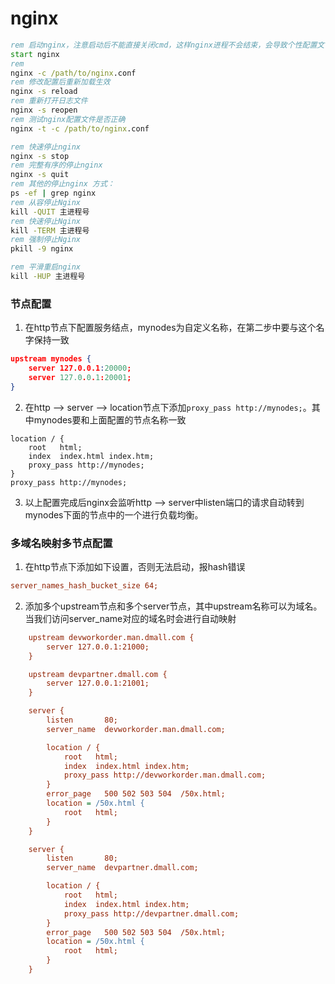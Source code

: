 # nginx
~~~ cmd
rem 启动nginx，注意启动后不能直接关闭cmd，这样nginx进程不会结束，会导致个性配置文件后不生效。要用下面的命令关闭nginx
start nginx
rem 
nginx -c /path/to/nginx.conf
rem 修改配置后重新加载生效
nginx -s reload
rem 重新打开日志文件
nginx -s reopen
rem 测试nginx配置文件是否正确
nginx -t -c /path/to/nginx.conf

rem 快速停止nginx
nginx -s stop
rem 完整有序的停止nginx
nginx -s quit
rem 其他的停止nginx 方式：
ps -ef | grep nginx
rem 从容停止Nginx
kill -QUIT 主进程号
rem 快速停止Nginx
kill -TERM 主进程号
rem 强制停止Nginx
pkill -9 nginx

rem 平滑重启nginx
kill -HUP 主进程号
~~~~
### 节点配置
1. 在http节点下配置服务结点，mynodes为自定义名称，在第二步中要与这个名字保持一致
~~~ json
upstream mynodes {
    server 127.0.0.1:20000;
    server 127.0.0.1:20001;
}
~~~
2. 在http --> server --> location节点下添加`proxy_pass http://mynodes;`。其中mynodes要和上面配置的节点名称一致
~~~
location / {
    root   html;
    index  index.html index.htm;
    proxy_pass http://mynodes; 
}
proxy_pass http://mynodes; 
~~~
3. 以上配置完成后nginx会监听http --> server中listen端口的请求自动转到mynodes下面的节点中的一个进行负载均衡。
### 多域名映射多节点配置
1. 在http节点下添加如下设置，否则无法启动，报hash错误
~~~ ini
server_names_hash_bucket_size 64;
~~~
2. 添加多个upstream节点和多个server节点，其中upstream名称可以为域名。当我们访问server_name对应的域名时会进行自动映射
~~~ ini
    upstream devworkorder.man.dmall.com {
        server 127.0.0.1:21000;
    }

    upstream devpartner.dmall.com {
        server 127.0.0.1:21001;
    }

    server {
        listen       80;
        server_name  devworkorder.man.dmall.com;

        location / {
            root   html;
            index  index.html index.htm;
            proxy_pass http://devworkorder.man.dmall.com; 
        }
        error_page   500 502 503 504  /50x.html;
        location = /50x.html {
            root   html;
        }
    }

    server {
        listen       80;
        server_name  devpartner.dmall.com;

        location / {
            root   html;
            index  index.html index.htm;
            proxy_pass http://devpartner.dmall.com; 
        }
        error_page   500 502 503 504  /50x.html;
        location = /50x.html {
            root   html;
        }
    }
~~~